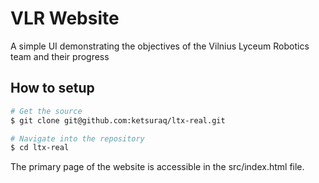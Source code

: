 # VLR Website

A simple UI demonstrating the objectives of the Vilnius Lyceum Robotics team and their progress

## How to setup

```bash
# Get the source
$ git clone git@github.com:ketsuraq/ltx-real.git

# Navigate into the repository
$ cd ltx-real
```

The primary page of the website is accessible in the src/index.html file.